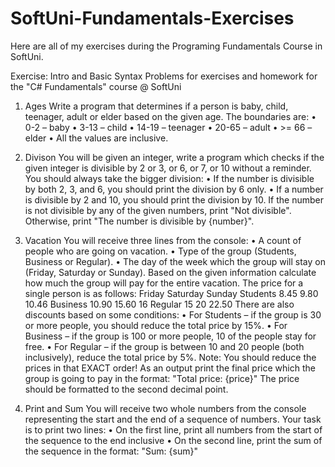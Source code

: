 # SoftUni-Fundamentals-Exercises
Here are all of my exercises during the Programing Fundamentals Course in SoftUni.

Exercise: Intro and Basic Syntax
Problems for exercises and homework for the "C# Fundamentals" course @ SoftUni

1.	Ages
Write a program that determines if a person is baby, child, teenager, adult or elder based on the given age. The boundaries are:
•	0-2 – baby
•	3-13 – child
•	14-19 – teenager
•	20-65 – adult
•	>= 66 – elder
•	All the values are inclusive.

2.	Divison
You will be given an integer, write a program which checks if the given integer is divisible by 2 or 3,  or 6, or 7, or 10 without a reminder. You should always take the bigger division:
•	If the number is divisible by both 2, 3, and 6, you should print the division by 6 only. 
•	If a number is divisible by 2 and 10, you should print the division by 10. 
If the number is not divisible by any of the given numbers, print "Not divisible". Otherwise, print "The number is divisible by {number}".

3.	Vacation
You will receive three lines from the console:
•	A count of people who are going on vacation.
•	Type of the group (Students, Business or Regular).
•	The day of the week which the group will stay on (Friday, Saturday or Sunday).
Based on the given information calculate how much the group will pay for the entire vacation. 
The price for a single person is as follows:
		Friday		Saturday	Sunday
Students	8.45		9.80		10.46
Business	10.90		15.60		16
Regular		15		20		22.50
There are also discounts based on some conditions:
•	For Students – if the group is 30 or more people, you should reduce the total price by 15%.
•	For Business – if the group is 100 or more people, 10 of the people stay for free.
•	For Regular – if the group is between 10 and 20  people (both inclusively), reduce the total price by 5%.
Note: You should reduce the prices in that EXACT order!
As an output print the final price which the group is going to pay in the format: 
"Total price: {price}" 
The price should be formatted to the second decimal point.

4.	Print and Sum
You will receive two whole numbers from the console representing the start and the end of a sequence of numbers. 
Your task is to print two lines:
•	On the first line, print all numbers from the start of the sequence to the end inclusive
•	On the second line, print the sum of the sequence in the format: "Sum: {sum}"




